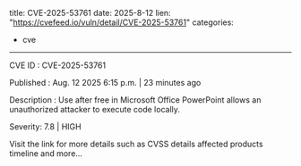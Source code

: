  
title: CVE-2025-53761
date: 2025-8-12
lien: "https://cvefeed.io/vuln/detail/CVE-2025-53761"
categories:
  - cve
---

CVE ID : CVE-2025-53761

Published :  Aug. 12
2025
6:15 p.m. | 23 minutes ago

Description : Use after free in Microsoft Office PowerPoint allows an unauthorized attacker to execute code locally.

Severity: 7.8 | HIGH

Visit the link for more details
such as CVSS details
affected products
timeline
and more...
